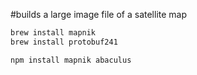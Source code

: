 
#builds a large image file of a satellite map

```bash
brew install mapnik
brew install protobuf241

npm install mapnik abaculus
```

